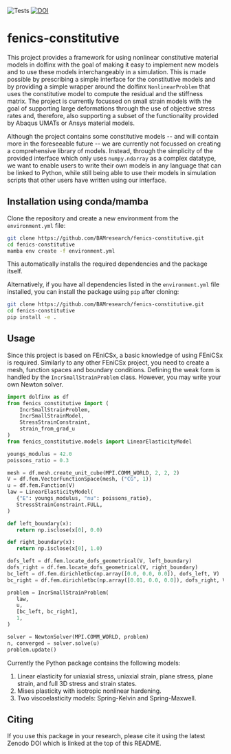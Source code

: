 ![Tests](https://github.com/BAMresearch/fenics-constitutive/actions/workflows/pytest.yml/badge.svg) [![DOI](https://zenodo.org/badge/DOI/10.5281/zenodo.13364955.svg)](https://doi.org/10.5281/zenodo.13364955)

# fenics-constitutive

This project  provides a framework for using nonlinear constitutive material models in dolfinx with the goal of making it easy to implement new models and to use these models interchangeably in a simulation. This is made possible by prescribing a simple interface for the constitutive models and by providing a simple wrapper around the dolfinx `NonlinearProblem` that uses the constitutive model to compute the residual and the stiffness matrix. The project is currently focussed on small strain models with the goal of supporting large deformations through the use of objective stress rates and, therefore, also supporting a subset of the functionality provided by Abaqus UMATs or Ansys material models.

Although the project contains some constitutive models -- and will contain more in the foreseeable future -- we are currently not focussed on creating a comprehensive library of models. Instead, through the simplicity of the provided interface which only uses `numpy.ndarray` as a complex datatype, we want to enable users to write their own models in any language that can be linked to Python, while still being able to use their models in simulation scripts that other users have written using our interface.



## Installation using conda/mamba

Clone the repository and create a new environment from the `environment.yml` file:

```bash
git clone https://github.com/BAMresearch/fenics-constitutive.git
cd fenics-constitutive
mamba env create -f environment.yml
```
This automatically installs the required dependencies and the package itself.

Alternatively, if you have all dependencies listed in the `environment.yml` file installed, you can install the package using `pip` after cloning:

```bash
git clone https://github.com/BAMresearch/fenics-constitutive.git
cd fenics-constitutive
pip install -e .
```

## Usage

Since this project is based on FEniCSx, a basic knowledge of using FEniCSx is required. Similarly to any other FEniCSx project, you need to create a mesh, function spaces and boundary conditions. Defining the weak form is handled by the `IncrSmallStrainProblem` class. However, you may write your own Newton solver.


```python
import dolfinx as df
from fenics_constitutive import (
    IncrSmallStrainProblem, 
    IncrSmallStrainModel, 
    StressStrainConstraint, 
    strain_from_grad_u
)
from fenics_constitutive.models import LinearElasticityModel

youngs_modulus = 42.0
poissons_ratio = 0.3

mesh = df.mesh.create_unit_cube(MPI.COMM_WORLD, 2, 2, 2)
V = df.fem.VectorFunctionSpace(mesh, ("CG", 1))
u = df.fem.Function(V)
law = LinearElasticityModel(
   {"E": youngs_modulus, "nu": poissons_ratio},
   StressStrainConstraint.FULL,
)

def left_boundary(x):
   return np.isclose(x[0], 0.0)

def right_boundary(x):
   return np.isclose(x[0], 1.0)

dofs_left = df.fem.locate_dofs_geometrical(V, left_boundary)
dofs_right = df.fem.locate_dofs_geometrical(V, right_boundary)
bc_left = df.fem.dirichletbc(np.array([0.0, 0.0, 0.0]), dofs_left, V)
bc_right = df.fem.dirichletbc(np.array([0.01, 0.0, 0.0]), dofs_right, V)

problem = IncrSmallStrainProblem(
   law,
   u,
   [bc_left, bc_right],
   1,
)

solver = NewtonSolver(MPI.COMM_WORLD, problem)
n, converged = solver.solve(u)
problem.update()

```

Currently the Python package contains the following models:

1. Linear elasticity for uniaxial stress, uniaxial strain, plane stress, plane strain, and full 3D stress and strain states.
2. Mises plasticity with isotropic nonlinear hardening.
3. Two viscoelasticity models: Spring-Kelvin and Spring-Maxwell. 

## Citing

If you use this package in your research, please cite it using the latest Zenodo DOI which is linked at the top of this README.
